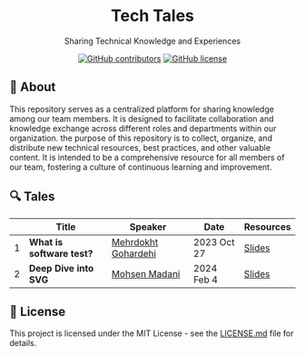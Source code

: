 <h1 align="center">Tech Tales</h1>
<p align="center">Sharing Technical Knowledge and Experiences </p>
<div align="center">

[![GitHub contributors](https://img.shields.io/github/contributors/zarrinotech/tech-tales)](https://GitHub.com/zarrinotech/tech-tales/contributors/)
[![GitHub license](https://img.shields.io/badge/license-MIT-blue.svg)](https://github.com/zarrinotech/tech-tales/blob/master/LICENSE)

</div>

## 📖 About

This repository serves as a centralized platform for sharing knowledge among our team members. It is designed to facilitate collaboration and knowledge exchange across different roles and departments within our organization. the purpose of this repository is to collect, organize, and distribute new technical resources, best practices, and other valuable content. It is intended to be a comprehensive resource for all members of our team, fostering a culture of continuous learning and improvement.

## 🔍 Tales

|  | Title | Speaker | Date | Resources |
| --- | ----- | ------- | ---- | --------- |
| 1 | **What is software test?** | [Mehrdokht Gohardehi](https://github.com/mehrdokhtgohar) | 2023 Oct 27 | [Slides](https://github.com/zarrino/tech-tales/blob/main/src/what-is-software-test/content.pdf) |
| 2 | **Deep Dive into SVG** | [Mohsen Madani](https://github.com/moh3n9595) | 2024 Feb 4 | [Slides](https://github.com/zarrino/tech-tales/blob/main/src/deep-dive-into-svg/content.pdf) |

## 📃 License

This project is licensed under the MIT License - see the [LICENSE.md](https://github.com/zarrinotech/tech-tales/blob/master/LICENSE) file for details.
